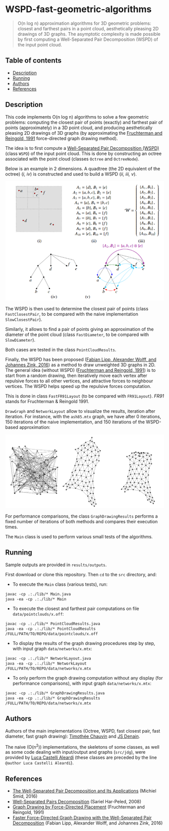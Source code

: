 # WSPD-fast-geometric-algorithms

> O(n log n) approximation algorithms for 3D geometric problems: closest and farthest pairs in a point cloud, aesthetically pleasing 2D drawings of 3D graphs. The asymptotic complexity is made possible by first computing a Well-Separated Pair Decomposition (WSPD) of the input point cloud.

## Table of contents
  * [Description](#description)
  * [Running](#running)
  * [Authors](#authors)
  * [References](#references)

## Description

This code implements O(n log n) algorithms to solve a few geometric problems: computing the closest pair of points (exactly) and farthest pair of points (approximately) in a 3D point cloud, and producing aesthetically pleasing 2D drawings of 3D graphs (by approximating the [Fruchterman and Reingold, 1991](https://dcc.fceia.unr.edu.ar/sites/default/files/uploads/materias/fruchterman.pdf) force-directed graph drawing method).

The idea is to first compute a [Well-Separated Pair Decomposition (WSPD)](http://citeseerx.ist.psu.edu/viewdoc/download?doi=10.1.1.94.9691&rep=rep1&type=pdf) (class `WSPD`) of the input point cloud. This is done by constructing an octree associated with the point cloud (classes `Octree` and `OctreeNode`).

Below is an example in 2 dimensions. A quadtree (the 2D equivalent of the octree) (*i, iv*) is constructed and used to build a WSPD (*ii, iii, v*).

<p align="center"><img src="/img/quadtree_and_wspd.png"/></p>

The WSPD is then used to determine the closest pair of points (class `FastClosestPair`, to be compared with the naive implementation `SlowClosestPair`).

Similarly, it allows to find a pair of points giving an approximation of the diameter of the point cloud (class `FastDiameter`, to be compared with `SlowDiameter`).

Both cases are tested in the class `PointCloudResults`.

Finally, the WSPD has been proposed ([Fabian Lipp, Alexander Wolff, and Johannes Zink, 2016](https://www.mdpi.com/1999-4893/9/3/53)) as a method to draw unweighted 3D graphs in 2D. The general idea (without WSPD) ([Fruchterman and Reingold, 1991](https://dcc.fceia.unr.edu.ar/sites/default/files/uploads/materias/fruchterman.pdf)) is to start from a random drawing, then iteratively move each vertex after repulsive forces to all other vertices, and attractive forces to neighbour vertices. The WSPD helps speed up the repulsive forces computation.

This is done in class `FastFR91Layout` (to be compared with `FR91Layout`). *FR91* stands for Fruchterman & Reingold 1991.

`DrawGraph` and `NetworkLayout` allow to visualize the results, iteration after iteration. For instance, with the `ash85.mtx` graph, we have after 0 iterations, 150 iterations of the naive implementation, and 150 iterations of the WSPD-based approximation:

<p align="center"><img src="/img/ash85.png"/></p>

For performance comparisons, the class `GraphDrawingResults` performs a fixed number of iterations of both methods and compares their execution times.

The `Main` class is used to perform various small tests of the algorithms.

## Running

Sample outputs are provided in `results/outputs`.

First download or clone this repository. Then `cd` to the `src` directory, and:

* To execute the `Main` class (various tests), run:

```
javac -cp .:./lib/* Main.java
java -ea -cp .:./lib/* Main
```

* To execute the closest and farthest pair computations on file `data/pointclouds/x.off`:

```
javac -cp .:./lib/* PointCloudResults.java
java -ea -cp .:./lib/* PointCloudResults /FULL/PATH/TO/REPO/data/pointclouds/x.off
```

* To display the results of the graph drawing procedures step by step, with input graph `data/networks/x.mtx`:

```
javac -cp .:./lib/* NetworkLayout.java
java -ea -cp .:./lib/* NetworkLayout /FULL/PATH/TO/REPO/data/networks/x.mtx
```

* To only perform the graph drawing computation without any display (for performance comparisons), with input graph `data/networks/x.mtx`:

```
javac -cp .:./lib/* GraphDrawingResults.java
java -ea -cp .:./lib/* GraphDrawingResults /FULL/PATH/TO/REPO/data/networks/x.mtx
```

## Authors

Authors of the main implementations (Octree, WSPD, fast closest pair, fast diameter, fast graph drawing): [Timothée Chauvin](https://github.com/TimotheeChauvin) and [JS Denain](https://github.com/denainjs).

The naive (O(n<sup>2</sup>)) implementations, the skeletons of some classes, as well as some code dealing with input/output and graphs (`src/jdg`), were provided by [Luca Castelli Aleardi](http://www.lix.polytechnique.fr/~amturing/) (these classes are preceded by the line `@author Luca Castelli Aleardi`).

## References

* [The Well-Separated Pair Decomposition and Its Applications](http://people.scs.carleton.ca/~michiel/aa-handbook.pdf) (Michiel Smid, 2016)
* [Well-Separated Pairs Decomposition](http://citeseerx.ist.psu.edu/viewdoc/download?doi=10.1.1.94.9691&rep=rep1&type=pdf) (Sariel Har-Peled, 2008)
* [Graph Drawing by Force-Directed Placement](https://dcc.fceia.unr.edu.ar/sites/default/files/uploads/materias/fruchterman.pdf) (Fruchterman and Reingold, 1991)
* [Faster Force-Directed Graph Drawing with the Well-Separated Pair Decomposition](https://www.mdpi.com/1999-4893/9/3/53) (Fabian Lipp, Alexander Wolff, and Johannes Zink, 2016)